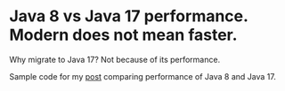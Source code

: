 # Java 8 vs Java 17 performance. Modern does not mean faster.
Why migrate to Java 17? Not because of its performance.

Sample code for my [post](https://marian-caikovski.medium.com/java-17-language-compared-to-java-8-how-modern-java-is-better-than-java-8-65a4e39c448e) comparing performance of Java 8 and Java 17.
